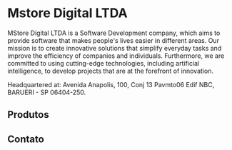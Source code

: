 # Mstore Digital LTDA

MStore Digital LTDA is a Software Development company, which aims to provide software that makes people's lives easier in different areas. Our mission is to create innovative solutions that simplify everyday tasks and improve the efficiency of companies and individuals. Furthermore, we are committed to using cutting-edge technologies, including artificial intelligence, to develop projects that are at the forefront of innovation.

Headquartered at: Avenida Anapolis, 100, Conj 13 Pavmto06 Edif NBC, BARUERI - SP 06404-250.

## Produtos



## Contato

